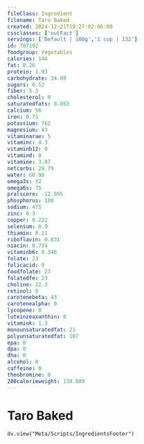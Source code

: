 ```yaml
---
fileClass: Ingredient
filename: Taro Baked
created: 2024-12-21T19:27:02-06:00
cssclasses: ['nutFact']
servings: ['Default | 100g','1 cup | 132']
id: 787192
foodgroup: Vegetables
calories: 144
fat: 0.26
protein: 1.93
carbohydrate: 34.09
sugars: 0.52
fiber: 5.3
cholesterol: 0
saturatedfats: 0.053
calcium: 56
iron: 0.71
potassium: 762
magnesium: 43
vitaminarae: 5
vitaminc: 4.3
vitaminb12: 0
vitamind: 0
vitamine: 3.07
netcarbs: 28.79
water: 60.98
omega3s: 32
omega6s: 75
pralscore: -12.995
phosphorus: 108
sodium: 475
zinc: 0.3
copper: 0.222
selenium: 0.9
thiamin: 0.11
riboflavin: 0.031
niacin: 0.734
vitaminb6: 0.346
folate: 23
folicacid: 0
foodfolate: 23
folatedfe: 23
choline: 22.3
retinol: 0
carotenebeta: 43
carotenealpha: 0
lycopene: 0
luteinzeaxanthin: 0
vitamink: 1.3
monounsaturatedfat: 21
polyunsaturatedfat: 107
epa: 0
dpa: 0
dha: 0
alcohol: 0
caffeine: 0
theobromine: 0
200calorieweight: 138.889
---
```


# Taro Baked

```dataviewjs
dv.view("Meta/Scripts/IngredientsFooter")
```